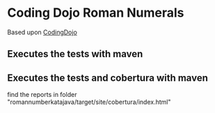 # Coding Dojo Roman Numerals

Based upon [CodingDojo](http://www.codingdojo.org/cgi-bin/wiki.pl?KataRomanNumerals)

## Executes the tests with maven

<mvn clean test>

## Executes the tests and cobertura with maven

<mvn clean cobertura:cobertura>

find the reports in folder "romannumberkatajava/target/site/cobertura/index.html"
